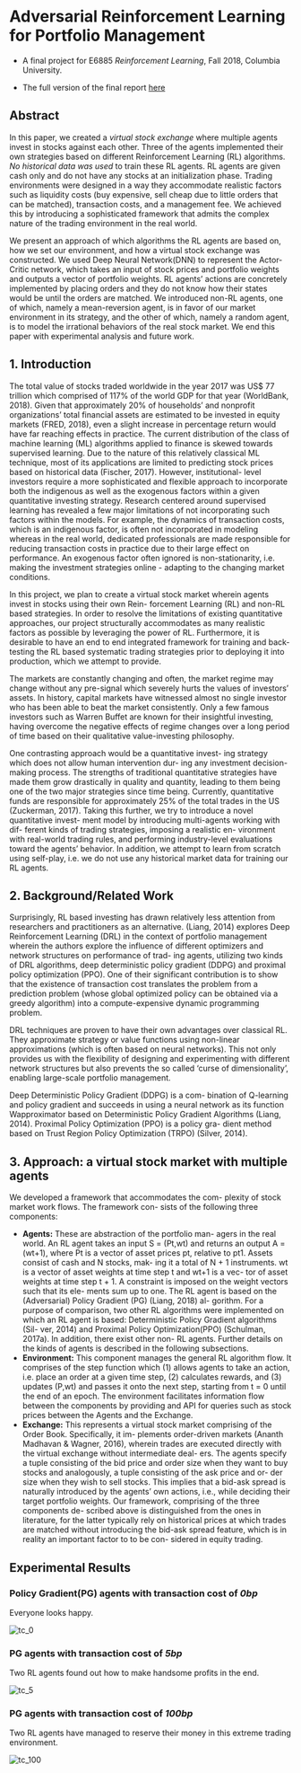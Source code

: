 # Adversarial Reinforcement Learning for Portfolio Management
- A final project for E6885 _Reinforcement Learning_, Fall 2018, Columbia University.

- The full version of the final report [here](./RL_Final_Report_v2.pdf)

## Abstract
In this paper, we created a *virtual stock exchange* where multiple agents invest in stocks against each other. Three of the agents implemented their own strategies based on different Reinforcement Learning (RL) algorithms. *No historical data was used* to train these RL agents. RL agents are given cash only and do not have any stocks at an initialization phase. Trading environments were designed in a way they accommodate realistic factors such as liquidity costs (buy expensive, sell cheap due to little orders that can be matched), transaction costs, and a management fee. We achieved this by introducing a sophisticated framework that admits the complex nature of the trading environment in the real world.

We present an approach of which algorithms the RL agents are based on, how we set our environment, and how a virtual stock exchange was constructed. We used Deep Neural Network(DNN) to represent the Actor-Critic network, which takes an input of stock prices and portfolio weights and outputs a vector of portfolio weights. RL agents’ actions are concretely implemented by placing orders and they do not know how their states would be until the orders are matched. We introduced non-RL agents, one of which, namely a mean-reversion agent, is in favor of our market environment in its strategy, and the other of which, namely a random agent, is to model the irrational behaviors of the real stock market. We end this paper with experimental analysis and future work.

## 1. Introduction
The total value of stocks traded worldwide in the year 2017 was US$ 77 trillion which comprised of 117% of the world GDP for that year (WorldBank, 2018). Given that approximately 20% of households’ and nonprofit organizations’ total financial assets are estimated to be invested in equity markets (FRED, 2018), even a slight increase in percentage return would have far reaching effects in practice. The current distribution of the class of machine learning (ML) algorithms applied to finance is skewed towards supervised learning. Due to the nature of this relatively classical ML technique, most of its applications are limited to predicting stock prices based on historical data (Fischer, 2017). However, institutional- level investors require a more sophisticated and flexible approach to incorporate both the indigenous as well as the exogenous factors within a given quantitative investing strategy. Research centered around supervised learning has revealed a few major limitations of not incorporating such factors within the models. For example, the dynamics of transaction costs, which is an indigenous factor, is often not incorporated in modeling whereas in the real world, dedicated professionals are made responsible for reducing transaction costs in practice due to their large effect on performance. An exogenous factor often ignored is non-stationarity, i.e. making the investment strategies online - adapting to the changing market conditions.


In this project, we plan to create a virtual stock market wherein agents invest in stocks using their own Rein- forcement Learning (RL) and non-RL based strategies. In order to resolve the limitations of existing quantitative approaches, our project structurally accommodates as many realistic factors as possible by leveraging the power of RL. Furthermore, it is desirable to have an end to end integrated framework for training and back-testing the RL based systematic trading strategies prior to deploying it into production, which we attempt to provide.


The markets are constantly changing and often, the market regime may change without any pre-signal which severely hurts the values of investors’ assets. In history, capital markets have witnessed almost no single investor who has been able to beat the market consistently. Only a few famous investors such as Warren Buffet are known for their insightful investing, having overcome the negative effects of regime changes over a long period of time based on their qualitative value-investing philosophy.


One contrasting approach would be a quantitative invest- ing strategy which does not allow human intervention dur- ing any investment decision-making process. The strengths of traditional quantitative strategies have made them grow drastically in quality and quantity, leading to them being one of the two major strategies since time being. Currently, quantitative funds are responsible for approximately 25% of the total trades in the US (Zuckerman, 2017). Taking this further, we try to introduce a novel quantitative invest- ment model by introducing multi-agents working with dif- ferent kinds of trading strategies, imposing a realistic en- vironment with real-world trading rules, and performing industry-level evaluations toward the agents’ behavior. In addition, we attempt to learn from scratch using self-play, i.e. we do not use any historical market data for training our RL agents.


## 2. Background/Related Work
Surprisingly, RL based investing has drawn relatively less attention from researchers and practitioners as an alternative. (Liang, 2014) explores Deep Reinforcement Learning (DRL) in the context of portfolio management wherein the authors explore the influence of different optimizers and network structures on performance of trad- ing agents, utilizing two kinds of DRL algorithms, deep deterministic policy gradient (DDPG) and proximal policy optimization (PPO). One of their significant contribution is to show that the existence of transaction cost translates the problem from a prediction problem (whose global optimized policy can be obtained via a greedy algorithm) into a compute-expensive dynamic programming problem.


DRL techniques are proven to have their own advantages over classical RL. They approximate strategy or value functions using non-linear approximations (which is often based on neural networks). This not only provides us with the flexibility of designing and experimenting with different network structures but also prevents the so called ‘curse of dimensionality’, enabling large-scale portfolio management.


Deep Deterministic Policy Gradient (DDPG) is a com- bination of Q-learning and policy gradient and succeeds in using a neural network as its function Wapproximator based on Deterministic Policy Gradient Algorithms (Liang, 2014). Proximal Policy Optimization (PPO) is a policy gra- dient method based on Trust Region Policy Optimization (TRPO) (Silver, 2014).


## 3. Approach: a virtual stock market with multiple agents
We developed a framework that accommodates the com- plexity of stock market work flows. The framework con- sists of the following three components:
- **Agents:** These are abstraction of the portfolio man- agers in the real world. An RL agent takes an input S = (Pt,wt) and returns an output A = (wt+1), where Pt is a vector of asset prices pt, relative to pt 1. Assets consist of cash and N stocks, mak- ing it a total of N + 1 instruments. wt is a vector of asset weights at time step t and wt+1 is a vec- tor of asset weights at time step t + 1. A constraint is imposed on the weight vectors such that its ele- ments sum up to one. The RL agent is based on the (Adversarial) Policy Gradient (PG) (Liang, 2018) al- gorithm. For a purpose of comparison, two other RL algorithms were implemented on which an RL agent is based: Deterministic Policy Gradient algorithms (Sil- ver, 2014) and Proximal Policy Optimization(PPO) (Schulman, 2017a). In addition, there exist other non- RL agents. Further details on the kinds of agents is described in the following subsections.
- **Environment:** This component manages the general RL algorithm flow. It comprises of the step function which (1) allows agents to take an action, i.e. place an order at a given time step, (2) calculates rewards, and (3) updates (P,wt) and passes it onto the next step, starting from t = 0 until the end of an epoch. The environment facilitates information flow between the components by providing and API for queries such as stock prices between the Agents and the Exchange.
- **Exchange:** This represents a virtual stock market comprising of the Order Book. Specifically, it im- plements order-driven markets (Ananth Madhavan & Wagner, 2016), wherein trades are executed directly with the virtual exchange without intermediate deal- ers. The agents specify a tuple consisting of the bid price and order size when they want to buy stocks and analogously, a tuple consisting of the ask price and or- der size when they wish to sell stocks. This implies that a bid-ask spread is naturally introduced by the agents’ own actions, i.e., while deciding their target portfolio weights.
Our framework, comprising of the three components de- scribed above is distinguished from the ones in literature, for the latter typically rely on historical prices at which trades are matched without introducing the bid-ask spread feature, which is in reality an important factor to to be con- sidered in equity trading.


## Experimental Results

### Policy Gradient(PG) agents with transaction cost of _0bp_
Everyone looks happy.

![tc_0](./PG_value_0bp.png)



### PG agents with transaction cost of _5bp_
Two RL agents found out how to make handsome profits in the end.

![tc_5](./PG_value_5bp.png)



### PG agents with transaction cost of _100bp_
Two RL agents have managed to reserve their money in this extreme trading environment.

![tc_100](./PG_value_100bp.png)
